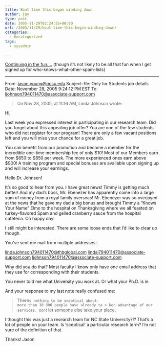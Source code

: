 ```yaml
---
title: Bout time this began winding down
author: jay
type: post
date: 2005-11-29T02:24:55+00:00
url: /2005/11/29/bout-time-this-began-winding-down/
categories:
  - Uncategorized
tags:
  - sysadmin

---
```

[Continuing in the fun….][1] (though it’s not likely to be all that fun when I get signed up for who-knows-what-other-spam-lists)

* * *

From: jason.young@ncsu.edu Subject: Re: Only for Students job details Date: November 28, 2005 9:24:12 PM EST To: ljohnson794011470@associate-support.com

> On Nov 28, 2005, at 11:16 AM, Linda Johnson wrote:

Hi,

Last week you expressed interest in participating in our research team. Did you forget about this appealing job offer? You are one of the few students who did not register for our program! There are only a few vacant positions left and you will miss your chance for a great job.

You can benefit from our promotion and become a member for the incredible one-time membership fee of only $10! Most of our Members earn from $650 to $850 per week. The more experienced ones earn above $900! A training program and special bonuses are available upon signing up and will increase your earnings.

Hello Dr. Johnson!

It’s so good to hear from you. I have great news! Timmy is getting much better! And my dad’s boss, Mr. Ebenezer has apparently come into a large sum of money from a royal family overseas! Mr. Ebenezer was so overjoyed at the news that he gave my dad a big bonus and brought Timmy a “Knows Your Name” Elmo to the hospital on Thanksgiving where we all feasted on turkey-flavored Spam and gelled cranberry sauce from the hospital cafeteria. Oh happy day!

I still might be interested. There are some loose ends that I’d like to clear up though.

You’ve sent me mail from multiple addresses:

linda.johnson794011470@thbglobal.com lindaj794011470@associate-support.com ljohnson794011470@associate-support.com

Why did you do that? Most faculty I know only have one email address that they use for corresponding with their students.

You never told me what University you work at. Or what your Ph.D. is in

And your response to my last note really confused me:

> There<code class="highlighter-rouge">s nothing to be sceptical about- more than 10 000 people have already ta &gt; ken advantage of our services. Don</code>t let someone else take your place.

I thought this was just a research team for NC State University?!? That’s a lot of people on your team. Is ‘sceptical’ a particular research term? I’m not sure of the definition of that.

Thanks! Jason

 [1]: https://rambleon.org/2005/11/22/more-fun-with-spammers/